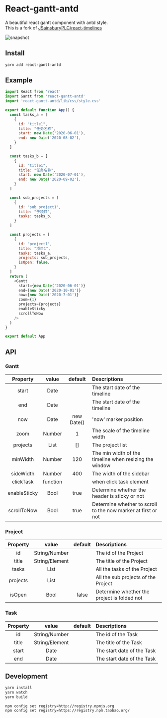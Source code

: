# React-gantt-antd
A beautiful react gantt component with antd style.  
This is a fork of [JSainsburyPLC/react-timelines](https://github.com/JSainsburyPLC/react-timelines)  

![snapshot](https://github.com/icrdr/react-gantt-antd/raw/master/img/1.jpg)

## Install

```sh
yarn add react-gantt-antd
```
## Example

```js
import React from 'react'
import Gantt from 'react-gantt-antd'
import 'react-gantt-antd/lib/css/style.css'

export default function App() {
  const tasks_a = [
    {
      id: "title1",
      title: "任务名称",
      start: new Date('2020-06-01'),
      end: new Date('2020-08-02'),
    }
  ]

  const tasks_b = [
    {
      id: "title1",
      title: "任务名称",
      start: new Date('2020-07-01'),
      end: new Date('2020-09-02'),
    }
  ]

  const sub_projects = [
    {
      id: "sub_project1",
      title: "子项目",
      tasks: tasks_b,
    }
  ]

  const projects = [
    {
      id: "project1",
      title: "项目1",
      tasks: tasks_a,
      projects: sub_projects,
      isOpen: false,
    }
  ]
  return (
    <Gantt
      start={new Date('2020-06-01')}
      end={new Date('2020-10-01')}
      now={new Date('2020-7-01')}
      zoom={1}
      projects={projects}
      enableSticky
      scrollToNow
    />
  )
}

export default App
```
## API
### Gantt
| Property | value | default | Descriptions |
| :-----:| :----: | :----: | :---- |
| start | Date || The start date of the timeline |
| end | Date || The start date of the timeline |
| now | Date |new Date()| 'now' marker position |
| zoom | Number |1| The scale of the timeline width |
| projects | List |[]| The project list |
| minWidth | Number |120| The min width of the timeline when resizing the window |
| sideWidth | Number |400| The width of the sidebar |
| clickTask | function || when click task element |
| enableSticky | Bool |true| Determine whether the header is sticky or not |
| scrollToNow | Bool |true| Determine whether to scroll to the now marker at first or not |

### Project
| Property | value | default | Descriptions |
| :-----:| :----: | :----: | :---- |
| id | String/Number || The id of the Project |
| title | String/Element || The title of the Project |
| tasks | List || All the tasks of the Project |
| projects | List || All the sub projects of the Project |
| isOpen | Bool |false| Determine whether the project is folded  not |

### Task
| Property | value | default | Descriptions |
| :-----:| :----: | :----: | :---- |
| id | String/Number || The id of the Task |
| title | String/Element || The title of the Task |
| start | Date || The start date of the Task |
| end | Date || The start date of the Task |

## Development

```sh
yarn install
yarn watch
yarn build
```


```
npm config set registry=http://registry.npmjs.org
npm config set registry=https://registry.npm.taobao.org/
```
